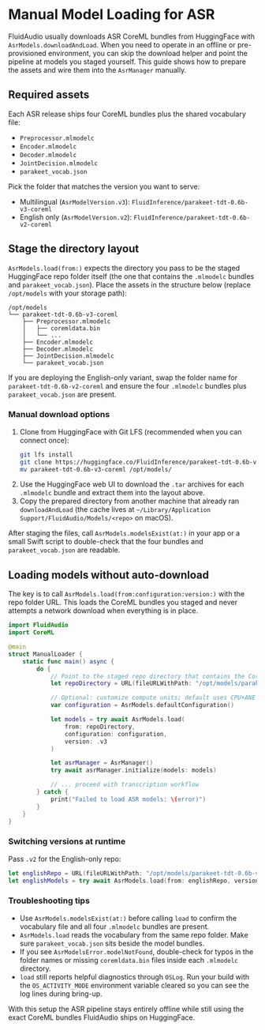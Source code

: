 # Manual Model Loading for ASR

FluidAudio usually downloads ASR CoreML bundles from HuggingFace with `AsrModels.downloadAndLoad`. When you need to operate in an offline or pre-provisioned environment, you can skip the download helper and point the pipeline at models you staged yourself. This guide shows how to prepare the assets and wire them into the `AsrManager` manually.

## Required assets

Each ASR release ships four CoreML bundles plus the shared vocabulary file:

- `Preprocessor.mlmodelc`
- `Encoder.mlmodelc`
- `Decoder.mlmodelc`
- `JointDecision.mlmodelc`
- `parakeet_vocab.json`

Pick the folder that matches the version you want to serve:

- Multilingual (`AsrModelVersion.v3`): `FluidInference/parakeet-tdt-0.6b-v3-coreml`
- English only (`AsrModelVersion.v2`): `FluidInference/parakeet-tdt-0.6b-v2-coreml`

## Stage the directory layout

`AsrModels.load(from:)` expects the directory you pass to be the staged HuggingFace repo folder itself (the one that contains the `.mlmodelc` bundles and `parakeet_vocab.json`). Place the assets in the structure below (replace `/opt/models` with your storage path):

```
/opt/models
└── parakeet-tdt-0.6b-v3-coreml
    ├── Preprocessor.mlmodelc
    │   ├── coremldata.bin
    │   └── ...
    ├── Encoder.mlmodelc
    ├── Decoder.mlmodelc
    ├── JointDecision.mlmodelc
    └── parakeet_vocab.json
```

If you are deploying the English-only variant, swap the folder name for `parakeet-tdt-0.6b-v2-coreml` and ensure the four `.mlmodelc` bundles plus `parakeet_vocab.json` are present.

### Manual download options

1. Clone from HuggingFace with Git LFS (recommended when you can connect once):
   ```bash
   git lfs install
   git clone https://huggingface.co/FluidInference/parakeet-tdt-0.6b-v3-coreml
   mv parakeet-tdt-0.6b-v3-coreml /opt/models/
   ```
2. Use the HuggingFace web UI to download the `.tar` archives for each `.mlmodelc` bundle and extract them into the layout above.
3. Copy the prepared directory from another machine that already ran `downloadAndLoad` (the cache lives at `~/Library/Application Support/FluidAudio/Models/<repo>` on macOS).

After staging the files, call `AsrModels.modelsExist(at:)` in your app or a small Swift script to double-check that the four bundles and `parakeet_vocab.json` are readable.

## Loading models without auto-download

The key is to call `AsrModels.load(from:configuration:version:)` with the repo folder URL. This loads the CoreML bundles you staged and never attempts a network download when everything is in place.

```swift
import FluidAudio
import CoreML

@main
struct ManualLoader {
    static func main() async {
        do {
            // Point to the staged repo directory that contains the Core ML bundles
            let repoDirectory = URL(fileURLWithPath: "/opt/models/parakeet-tdt-0.6b-v3-coreml", isDirectory: true)

            // Optional: customize compute units; default uses CPU+ANE
            var configuration = AsrModels.defaultConfiguration()

            let models = try await AsrModels.load(
                from: repoDirectory,
                configuration: configuration,
                version: .v3
            )

            let asrManager = AsrManager()
            try await asrManager.initialize(models: models)

            // ... proceed with transcription workflow
        } catch {
            print("Failed to load ASR models: \(error)")
        }
    }
}
```

### Switching versions at runtime

Pass `.v2` for the English-only repo:

```swift
let englishRepo = URL(fileURLWithPath: "/opt/models/parakeet-tdt-0.6b-v2-coreml", isDirectory: true)
let englishModels = try await AsrModels.load(from: englishRepo, version: .v2)
```

### Troubleshooting tips

- Use `AsrModels.modelsExist(at:)` before calling `load` to confirm the vocabulary file and all four `.mlmodelc` bundles are present.
- `AsrModels.load` reads the vocabulary from the same repo folder. Make sure `parakeet_vocab.json` sits beside the model bundles.
- If you see `AsrModelsError.modelNotFound`, double-check for typos in the folder names or missing `coremldata.bin` files inside each `.mlmodelc` directory.
- `load` still reports helpful diagnostics through `OSLog`. Run your build with the `OS_ACTIVITY_MODE` environment variable cleared so you can see the log lines during bring-up.

With this setup the ASR pipeline stays entirely offline while still using the exact CoreML bundles FluidAudio ships on HuggingFace.
